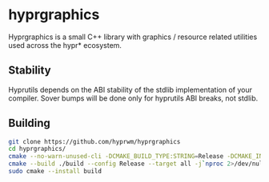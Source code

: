 # hyprgraphics

Hyprgraphics is a small C++ library with graphics / resource related utilities used across the hypr* ecosystem.

## Stability

Hyprutils depends on the ABI stability of the stdlib implementation of your compiler. Sover bumps will be done only for hyprutils ABI breaks, not stdlib.

## Building

```sh
git clone https://github.com/hyprwm/hyprgraphics
cd hyprgraphics/
cmake --no-warn-unused-cli -DCMAKE_BUILD_TYPE:STRING=Release -DCMAKE_INSTALL_PREFIX:PATH=/usr -S . -B ./build
cmake --build ./build --config Release --target all -j`nproc 2>/dev/null || getconf _NPROCESSORS_CONF`
sudo cmake --install build
```
